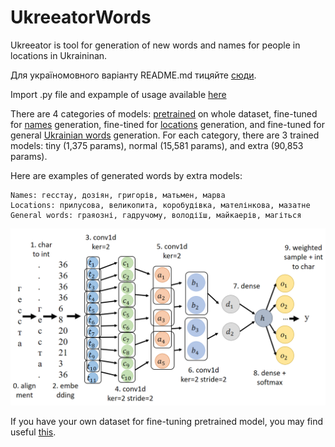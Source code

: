 # UkreeatorWords

Ukreeator is tool for generation of new words and names for people in locations in Ukraininan.

Для україномовного варіанту README.md тицяйте [сюди](./readme_extra_resources/README.md).

Import .py file and expample of usage available [here](./Projects/Ukreeator/)

There are 4 categories of models: [pretrained](./models/pretrained/) on whole dataset, fine-tuned for [names]((./models/names/)) generation, fine-tined for [locations](./models/locations/) generation, and fine-tuned for general [Ukrainian words](./models/words/) generation. For each category, there are 3 trained models: tiny (1,375 params), normal (15,581 params), and extra (90,853 params).

Here are examples of generated words by extra models:

```
Names: гесстау, дозіян, григорів, матьмен, марва
Locations: прилусова, великопита, коробудівка, мателінкова, мазатне
General words: граяозні, гадручому, володіїш, майкаерів, магіться
```

![Architecture of the model](readme_extra_resources/model.png)

If you have your own dataset for fine-tuning pretrained model, you may find useful [this](./Projects/FinalTraining/Pretraining/).